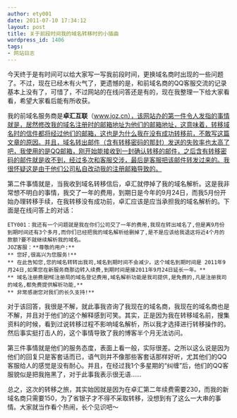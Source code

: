 ```yaml
---
author: ety001
date: 2011-07-10 17:34:12
layout: post
title: 关于前段时间我的域名转移时的小插曲
wordpress_id: 1406
tags:
- 网站日志
---
```


今天终于是有时间可以给大家写一写我前段时间，更换域名商时出现的一些问题了。不过，现在已经木有火气了，更遗憾的是，和前域名商的QQ客服交流的记录基本上没有了，可惜了，不过网站的在线问答还是有的，现在我整理一下给大家看看，希望大家看后能有所收获。

我的前域名服务商是**卓汇互联**（www.joz.cn），该网站办的第一件令人发指的事情就是，居然修改我的域名注册时的邮箱地址为他们的邮箱地址，这意味着，转移域名时的信件都将经过他们的邮箱，这也是为什么我在没有成功转移前，不敢写这篇文章的原因。并且，域名转出邮件（含有转移密码的那封）发送的失败率也太高了吧，我使用的是QQ邮箱，刚开始能接收到一封确认转移的邮件，之后含有转移密码的邮件就是收不到，经过多次和客服交涉，最后是客服把该邮件转发过来的。我很怀疑这是由于他们公司私自改动我的注册邮箱导致的。

第二件事情就是，当我收到域名转移信后，卓汇就停掉了我的域名解析。这是我非常想不明白的事情，我交了一年的费用，到期日是今年的9月24日，而我5月份开始办理转移手续，在我转移没有成功前，卓汇应该是应当承担我的域名解析的。下面是在线问答上的对话：

    ETY001：我还有一个问题就是我在你们公司交了一年的费用,我现在转出域名了,但是离9月份到期时间还有3个多月,而你们已经把我的域名解析给删掉了,是不是应该给我退这将近4个月的款额?要不就继续解析我的域名。
    JOZ客服：**尊敬的用户:**
    ** 您好,很高兴为您服务!**
    ** 在此告知您,您的域名转转出我司,域名到期时间不会减少。这个域名到期时间是 2011年9月24日,如果您在新服务商那边转入续费,到期时间是接2011年9月24日延长一年。**
    ** 域名注册费是ME注册局的域名登记费用,域名解析功能是我司提供,是免费的,凡是注册我司的域名,都免费提供解析功能,**
    ** 非常感谢您对我们的长久支持!**

对于该回答，我很是不解，就此事我咨询了我现在的域名商，我现在的域名商也是不解，并且对于他们的这个解释感到可笑。其实，正是因为我在转移域名前，搜集资料的时候，看到过说转移过程不影响域名解析，所以我才选择进行转移操作的。然后事实挺打击人的，这个事情导致了我的博客半个月无法访问。

第三件事情就是他们的服务态度，表面上看一般，实际很差。之所以这么说是因为他们的回复只是客套话而已，语气则并不像那些客套话那样好听，尤其他们的QQ客服给人的感觉是没有耐心。并且，在经过我1个多星期的“纠缠”后，他们的QQ客服貌似是把我拖黑了，对于此事我表示很无语……

总之，这次的转移之旅，其实始因就是因为在卓汇第二年续费需要230，而我的新域名商只需要150，为了省银子才不得不采取转移，没想到有了这么一大串的事情。大家就当作看个热闹，长个见识吧～

